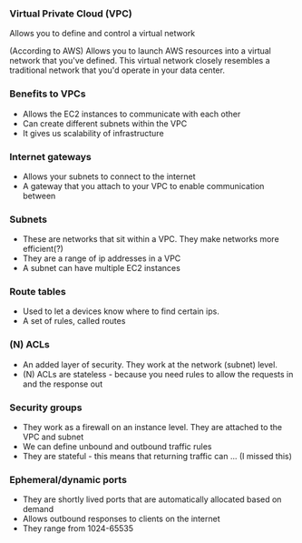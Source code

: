 ### Virtual Private Cloud (VPC)
Allows you to define and control a virtual network

(According to AWS) Allows you to launch AWS resources into a virtual network that you've defined. This virtual network closely resembles a traditional network that you'd operate in your data center. 

### Benefits to VPCs
- Allows the EC2 instances to communicate with each other
- Can create different subnets within the VPC
- It gives us scalability of infrastructure

### Internet gateways
- Allows your subnets to connect to the internet
- A gateway that you attach to your VPC to enable communication between

### Subnets
- These are networks that sit within a VPC. They make networks more efficient(?)
- They are a range of ip addresses in a VPC
- A subnet can have multiple EC2 instances

### Route tables
- Used to let a devices know where to find certain ips.
- A set of rules, called routes

### (N) ACLs
- An added layer of security. They work at the network (subnet) level. 
- (N) ACLs are stateless - because you need rules to allow the requests in and the response out

### Security groups
- They work as a firewall on an instance level. They are attached to the VPC and subnet
- We can define unbound and outbound traffic rules
- They are stateful - this means that returning traffic can ... (I missed this)

### Ephemeral/dynamic ports
- They are shortly lived ports that are automatically allocated based on demand
- Allows outbound responses to clients on the internet
- They range from 1024-65535